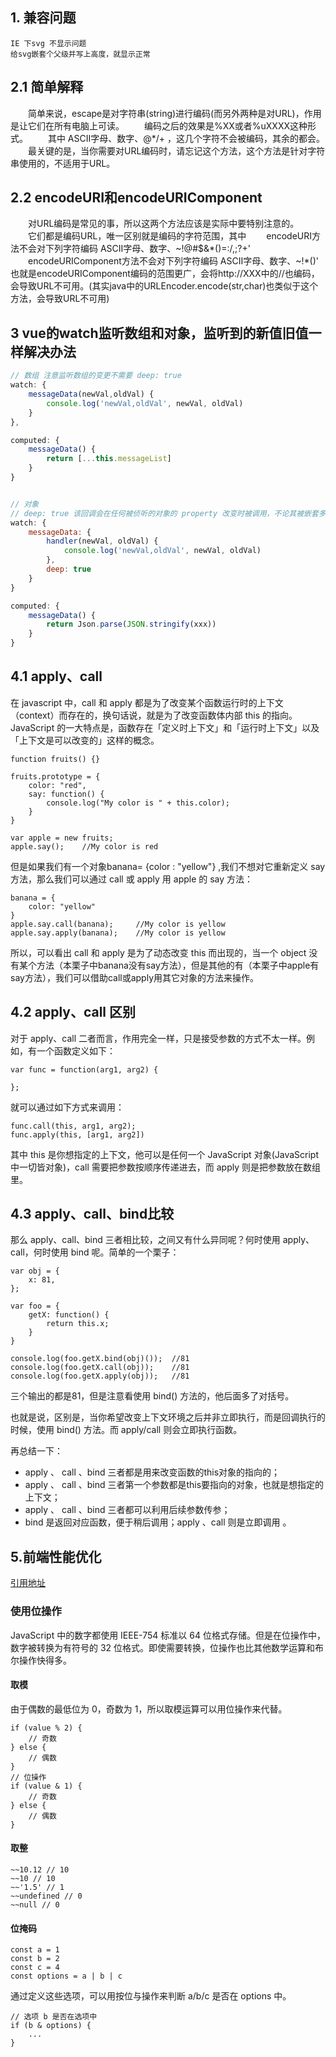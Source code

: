 ##  1. 兼容问题

```
IE 下svg 不显示问题
给svg嵌套个父级并写上高度，就显示正常
```



## 2.1 简单解释

　　简单来说，escape是对字符串(string)进行编码(而另外两种是对URL)，作用是让它们在所有电脑上可读。
　　编码之后的效果是%XX或者%uXXXX这种形式。
　　其中 ASCII字母、数字、@*/+ ，这几个字符不会被编码，其余的都会。
　　最关键的是，当你需要对URL编码时，请忘记这个方法，这个方法是针对字符串使用的，不适用于URL。

## 2.2 encodeURI和encodeURIComponent

　　对URL编码是常见的事，所以这两个方法应该是实际中要特别注意的。
　　它们都是编码URL，唯一区别就是编码的字符范围，其中
　　encodeURI方法不会对下列字符编码 ASCII字母、数字、~!@#$&*()=:/,;?+'
　　encodeURIComponent方法不会对下列字符编码 ASCII字母、数字、~!*()'
也就是encodeURIComponent编码的范围更广，会将http://XXX中的//也编码，会导致URL不可用。(其实java中的URLEncoder.encode(str,char)也类似于这个方法，会导致URL不可用)

## 3  vue的watch监听数组和对象，监听到的新值旧值一样解决办法

```javascript
// 数组 注意监听数组的变更不需要 deep: true
watch: {
    messageData(newVal,oldVal) {
        console.log('newVal,oldVal', newVal, oldVal)
    }
},

computed: {
    messageData() {
        return [...this.messageList]
    }
}


// 对象 
// deep: true 该回调会在任何被侦听的对象的 property 改变时被调用，不论其被嵌套多深
watch: {
	messageData: {
		handler(newVal, oldVal) {
			console.log('newVal,oldVal', newVal, oldVal)
		},
		deep: true
	}
}

computed: {
    messageData() {
        return Json.parse(JSON.stringify(xxx))
    }
}
```
## 4.1 apply、call

在 javascript 中，call 和 apply 都是为了改变某个函数运行时的上下文（context）而存在的，换句话说，就是为了改变函数体内部 this 的指向。
JavaScript 的一大特点是，函数存在「定义时上下文」和「运行时上下文」以及「上下文是可以改变的」这样的概念。

```
function fruits() {}
 
fruits.prototype = {
    color: "red",
    say: function() {
        console.log("My color is " + this.color);
    }
}
 
var apple = new fruits;
apple.say();    //My color is red
```

但是如果我们有一个对象banana= {color : "yellow"} ,我们不想对它重新定义 say 方法，那么我们可以通过 call 或 apply 用 apple 的 say 方法：

```
banana = {
    color: "yellow"
}
apple.say.call(banana);     //My color is yellow
apple.say.apply(banana);    //My color is yellow
```

所以，可以看出 call 和 apply 是为了动态改变 this 而出现的，当一个 object 没有某个方法（本栗子中banana没有say方法），但是其他的有（本栗子中apple有say方法），我们可以借助call或apply用其它对象的方法来操作。

## 4.2 apply、call 区别

对于 apply、call 二者而言，作用完全一样，只是接受参数的方式不太一样。例如，有一个函数定义如下：

```
var func = function(arg1, arg2) {
     
};
```

就可以通过如下方式来调用：

```
func.call(this, arg1, arg2);
func.apply(this, [arg1, arg2])
```

其中 this 是你想指定的上下文，他可以是任何一个 JavaScript 对象(JavaScript 中一切皆对象)，call 需要把参数按顺序传递进去，而 apply 则是把参数放在数组里。　

## 4.3 apply、call、bind比较

那么 apply、call、bind 三者相比较，之间又有什么异同呢？何时使用 apply、call，何时使用 bind 呢。简单的一个栗子：

```
var obj = {
    x: 81,
};
 
var foo = {
    getX: function() {
        return this.x;
    }
}
 
console.log(foo.getX.bind(obj)());  //81
console.log(foo.getX.call(obj));    //81
console.log(foo.getX.apply(obj));   //81
```

三个输出的都是81，但是注意看使用 bind() 方法的，他后面多了对括号。

也就是说，区别是，当你希望改变上下文环境之后并非立即执行，而是回调执行的时候，使用 bind() 方法。而 apply/call 则会立即执行函数。

再总结一下：

- apply 、 call 、bind 三者都是用来改变函数的this对象的指向的；
- apply 、 call 、bind 三者第一个参数都是this要指向的对象，也就是想指定的上下文；
- apply 、 call 、bind 三者都可以利用后续参数传参；
- bind 是返回对应函数，便于稍后调用；apply 、call 则是立即调用 。

## 5.前端性能优化

[引用地址](https://segmentfault.com/a/1190000022205291) 



### 使用位操作
JavaScript 中的数字都使用 IEEE-754 标准以 64 位格式存储。但是在位操作中，数字被转换为有符号的 32 位格式。即使需要转换，位操作也比其他数学运算和布尔操作快得多。
#### 取模
由于偶数的最低位为 0，奇数为 1，所以取模运算可以用位操作来代替。
```
if (value % 2) {
    // 奇数
} else {
    // 偶数 
}
// 位操作
if (value & 1) {
    // 奇数
} else {
    // 偶数
}
```
#### 取整
```
~~10.12 // 10
~~10 // 10
~~'1.5' // 1
~~undefined // 0
~~null // 0
```
#### 位掩码
```
const a = 1
const b = 2
const c = 4
const options = a | b | c
```
通过定义这些选项，可以用按位与操作来判断 a/b/c 是否在 options 中。
```
// 选项 b 是否在选项中
if (b & options) {
    ...
}
```